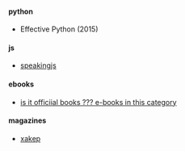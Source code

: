 #### python
+ Effective Python (2015)


#### js
+ [speakingjs](http://speakingjs.com/es5/ch13.html)


#### ebooks
+ [is it officiial books ??? e-books in this category](http://www.e-booksdirectory.com/listing.php?category=240)

#### magazines
+ [xakep](https://xakep.ru/)
